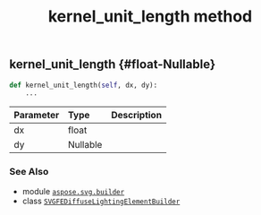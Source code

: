 ﻿---
title: kernel_unit_length method
second_title: Aspose.SVG for Python via .NET API References
description: 
type: docs
weight: 60
url: /python-net/aspose.svg.builder/svgfediffuselightingelementbuilder/kernel_unit_length/
is_root: false
---

## kernel_unit_length {#float-Nullable<double>}





```python
def kernel_unit_length(self, dx, dy):
    ...
```


| Parameter | Type | Description |
| :- | :- | :- |
| dx | float |  |
| dy | Nullable<double> |  |



### See Also
* module [`aspose.svg.builder`](../../)
* class [`SVGFEDiffuseLightingElementBuilder`](/svg/python-net/aspose.svg.builder/svgfediffuselightingelementbuilder)
